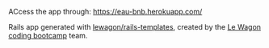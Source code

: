 ACcess the app through: https://eau-bnb.herokuapp.com/

Rails app generated with [lewagon/rails-templates](https://github.com/lewagon/rails-templates), created by the [Le Wagon coding bootcamp](https://www.lewagon.com) team.

